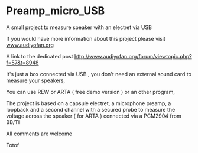 Preamp_micro_USB
================

A small project to measure speaker with an electret via USB

If you would have more information about this project please visit 
www.audiyofan.org

A link to the dedicated post 
http://www.audiyofan.org/forum/viewtopic.php?f=57&t=8948

It's just a box connected via USB , you don't need an external sound card to measure your speakers,

You can use REW or ARTA ( free demo version ) or an other program,

The project is based on a capsule electret, a microphone preamp, a loopback
and a second channel with a secured probe to measure the voltage across the speaker ( for ARTA )
connected via a PCM2904 from BB/TI


All comments are welcome

Totof

